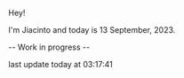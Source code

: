 Hey!

I'm Jiacinto and today is 13 September, 2023.

-- Work in progress --

last update today at 03:17:41 
